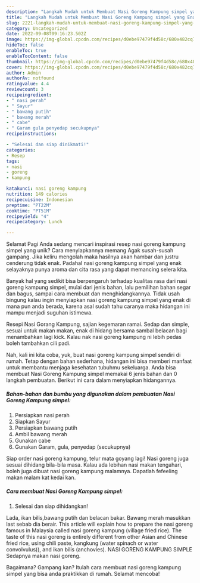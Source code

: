 ```yaml
---
description: "Langkah Mudah untuk Membuat Nasi Goreng Kampung simpel yang Enak, Enak"
title: "Langkah Mudah untuk Membuat Nasi Goreng Kampung simpel yang Enak, Enak"
slug: 2221-langkah-mudah-untuk-membuat-nasi-goreng-kampung-simpel-yang-enak-enak
category: Uncategorized
date: 2022-09-08T09:16:23.502Z
image: https://img-global.cpcdn.com/recipes/d0ebe97479f4d58c/680x482cq70/nasi-goreng-kampung-simpel-foto-resep-utama.jpg
hideToc: false
enableToc: true
enableTocContent: false
thumbnail: https://img-global.cpcdn.com/recipes/d0ebe97479f4d58c/680x482cq70/nasi-goreng-kampung-simpel-foto-resep-utama.jpg
cover: https://img-global.cpcdn.com/recipes/d0ebe97479f4d58c/680x482cq70/nasi-goreng-kampung-simpel-foto-resep-utama.jpg
author: Admin
authorAv: notfound
ratingvalue: 4.4
reviewcount: 3
recipeingredient:
- " nasi perah"
- " Sayur"
- " bawang putih"
- " bawang merah"
- " cabe"
- " Garam gula penyedap secukupnya"
recipeinstructions:

- "Selesai dan siap dinikmati!"
categories:
- Resep
tags:
- nasi
- goreng
- kampung

katakunci: nasi goreng kampung 
nutrition: 149 calories
recipecuisine: Indonesian
preptime: "PT22M"
cooktime: "PT51M"
recipeyield: "4"
recipecategory: Lunch

---
```



Selamat Pagi Anda sedang mencari inspirasi resep nasi goreng kampung simpel yang unik? Cara menyiapkannya memang Agak susah-susah gampang. Jika keliru mengolah maka hasilnya akan hambar dan justru cenderung tidak enak. Padahal nasi goreng kampung simpel yang enak selayaknya punya aroma dan cita rasa yang dapat memancing selera kita.


Banyak hal yang sedikit bisa berpengaruh terhadap kualitas rasa dari nasi goreng kampung simpel, mulai dari jenis bahan, lalu pemilihan bahan segar dan bagus, sampai cara membuat dan menghidangkannya. Tidak usah bingung kalau ingin menyiapkan nasi goreng kampung simpel yang enak di mana pun anda berada, karena asal sudah tahu caranya maka hidangan ini mampu menjadi suguhan istimewa.

Resepi Nasi Gorang Kampung, sajian kegemaran ramai. Sedap dan simple, sesuai untuk makan makan, enak di hidang bersama sambal belacan bagi menambahkan lagi kick. Kalau nak nasi goreng kampung ni lebih pedas boleh tambahkan cili padi.


Nah, kali ini kita coba, yuk, buat nasi goreng kampung simpel sendiri di rumah. Tetap dengan bahan sederhana, hidangan ini bisa memberi manfaat untuk membantu menjaga kesehatan tubuhmu sekeluarga. Anda bisa membuat Nasi Goreng Kampung simpel memakai 6 jenis bahan dan 0 langkah pembuatan. Berikut ini cara dalam menyiapkan hidangannya.

<!--inarticleads1-->

##### Bahan-bahan dan bumbu yang digunakan dalam pembuatan Nasi Goreng Kampung simpel:

1. Persiapkan  nasi perah
1. Siapkan  Sayur
1. Persiapkan  bawang putih
1. Ambil  bawang merah
1. Gunakan  cabe
1. Gunakan  Garam, gula, penyedap (secukupnya)


Siap order nasi goreng kampung, telur mata goyang lagi! Nasi goreng juga sesuai dihidang bila-bila masa. Kalau ada lebihan nasi makan tengahari, boleh juga dibuat nasi goreng kampung malamnya. Dapatlah fefeeling makan malam kat kedai kan. 

<!--inarticleads2-->

##### Cara membuat Nasi Goreng Kampung simpel:


1. Selesai dan siap dihidangkan!

Lada, ikan bilis,bawang putih dan belacan bakar. Bawang merah masukkan last sebab dia berair. This article will explain how to prepare the nasi goreng famous in Malaysia called nasi goreng kampung (village fried rice). The taste of this nasi goreng is entirely different from other Asian and Chinese fried rice, using chili paste, kangkung (water spinach or water convolvulus)), and ikan bilis (anchovies). NASI GORENG KAMPUNG SIMPLE Sedapnya makan nasi goreng. 

Bagaimana? Gampang kan? Itulah cara membuat nasi goreng kampung simpel yang bisa anda praktikkan di rumah. Selamat mencoba!
